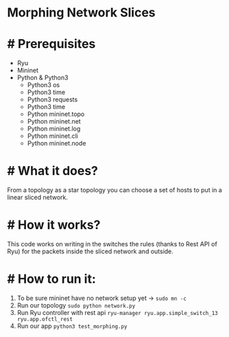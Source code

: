# Morphing Network Slices
# # Prerequisites
* Ryu
* Mininet
* Python & Python3
  * Python3 os
  * Python3 time
  * Python3 requests
  * Python3 time
  * Python mininet.topo
  * Python mininet.net
  * Python mininet.log
  * Python mininet.cli
  * Python mininet.node
# # What it does?
From a topology as a star topology you can choose a set of hosts to put in a linear sliced network.
# # How it works?
This code works on writing in the switches the rules (thanks to Rest API of Ryu) for the packets inside the sliced network and outside.
# # How to run it:
1. To be sure mininet have no network setup yet -> `sudo mn -c`
2. Run our topology `sudo python network.py`
3. Run Ryu controller with rest api `ryu-manager ryu.app.simple_switch_13 ryu.app.ofctl_rest`
4. Run our app `python3 test_morphing.py`
